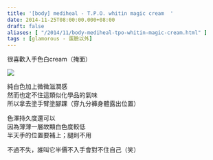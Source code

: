 ```yaml
---
title: '[body] mediheal - T.P.O. whitin magic cream  '
date: 2014-11-25T08:00:00.000+08:00
draft: false
aliases: [ "/2014/11/body-mediheal-tpo-whitin-magic-cream.html" ]
tags : [glamorous - 蛋臉以外]
---
```


很喜歡入手色白cream（掩面）  

[![](https://farm9.staticflickr.com/8621/15669849377_79daec442c_z.jpg)](https://farm9.staticflickr.com/8621/15669849377_79daec442c_z.jpg)

純白色加上微微滋潤感  
然而也定不住這類似化學品的氣味  
所以拿去塗手臂塗腳踝（穿九分褲身體露出位置）  
  
色澤持久度還可以  
因為薄薄一層故顯白色度較低  
半天手的位置要補上；腿則不用  
  
不過不失，誰叫它半價不入手會對不住自己（笑）
